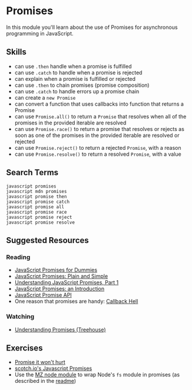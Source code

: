 # Promises

In this module you'll learn about the use of Promises for asynchronous programming in JavaScript.

## Skills

- can use `.then` handle when a promise is fulfilled
- can use `.catch` to handle when a promise is rejected
- can explain when a promise is fulfilled or rejected
- can use `.then` to chain promises (promise composition)
- can use `.catch` to handle errors up a promise chain
- can create a `new Promise`
- can convert a function that uses callbacks into function that returns a Promise
- can use `Promise.all()` to return a `Promise` that resolves when all of the promises in the provided iterable are resolved
- can use `Promise.race()` to return a promise that resolves or rejects as soon as one of the promises in the provided iterable are resolved or rejected
- can use `Promise.reject()` to return a rejected `Promise`, with a reason
- can use `Promise.resolve()` to return a resolved `Promise`, with a value

## Search Terms

```
javascript promises
javascript mdn promises
javascript promise then
javascript promise catch
javascript promise all
javascript promise race
javascript promise reject
javascript promise resolve
```

## Suggested Resources

### Reading

- [JavaScript Promises for Dummies](https://scotch.io/tutorials/javascript-promises-for-dummies)
- [JavaScript Promises: Plain and Simple](https://coligo.io/javascript-promises-plain-simple/)
- [Understanding JavaScript Promises, Part 1](https://scotch.io/tutorials/understanding-javascript-promises-pt-i-background-basics)
- [JavaScript Promises: an Introduction](https://developers.google.com/web/fundamentals/getting-started/primers/promises)
- [JavaScript Promise API](https://davidwalsh.name/promises)
- One reason that promises are handy: [Callback Hell](http://callbackhell.com/)

### Watching

- [Understanding Promises (Treehouse)](https://teamtreehouse.com/library/understanding-promises-in-javascript)

## Exercises

- [Promise it won't hurt](https://github.com/stevekane/promise-it-wont-hurt)
- [scotch.io's Javascript Promises](https://scotch.io/tutorials/javascript-promises-for-dummies)
- Use the [MZ node module](https://github.com/normalize/mz) to wrap Node's `fs` module in promises (as described in the  [readme](https://github.com/normalize/mz))

